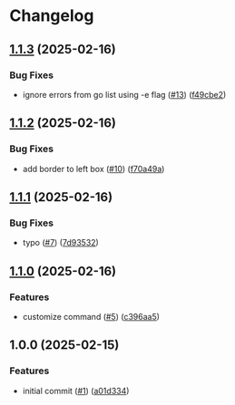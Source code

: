 # Changelog

## [1.1.3](https://github.com/fredrikaverpil/godoc.nvim/compare/v1.1.2...v1.1.3) (2025-02-16)


### Bug Fixes

* ignore errors from go list using -e flag ([#13](https://github.com/fredrikaverpil/godoc.nvim/issues/13)) ([f49cbe2](https://github.com/fredrikaverpil/godoc.nvim/commit/f49cbe2e82b599aa9a0703ade388be3f093128c7))

## [1.1.2](https://github.com/fredrikaverpil/godoc.nvim/compare/v1.1.1...v1.1.2) (2025-02-16)


### Bug Fixes

* add border to left box ([#10](https://github.com/fredrikaverpil/godoc.nvim/issues/10)) ([f70a49a](https://github.com/fredrikaverpil/godoc.nvim/commit/f70a49a872e0bf551c252f1af185601202a3eb69))

## [1.1.1](https://github.com/fredrikaverpil/godoc.nvim/compare/v1.1.0...v1.1.1) (2025-02-16)


### Bug Fixes

* typo ([#7](https://github.com/fredrikaverpil/godoc.nvim/issues/7)) ([7d93532](https://github.com/fredrikaverpil/godoc.nvim/commit/7d93532c285070793336364044e16f13d53aa00a))

## [1.1.0](https://github.com/fredrikaverpil/godoc.nvim/compare/v1.0.0...v1.1.0) (2025-02-16)


### Features

* customize command ([#5](https://github.com/fredrikaverpil/godoc.nvim/issues/5)) ([c396aa5](https://github.com/fredrikaverpil/godoc.nvim/commit/c396aa5051f234eb3eea1714817af823cf9e011b))

## 1.0.0 (2025-02-15)


### Features

* initial commit ([#1](https://github.com/fredrikaverpil/godoc.nvim/issues/1)) ([a01d334](https://github.com/fredrikaverpil/godoc.nvim/commit/a01d334c6bcb55e94d1908a1b470ba378a417607))
